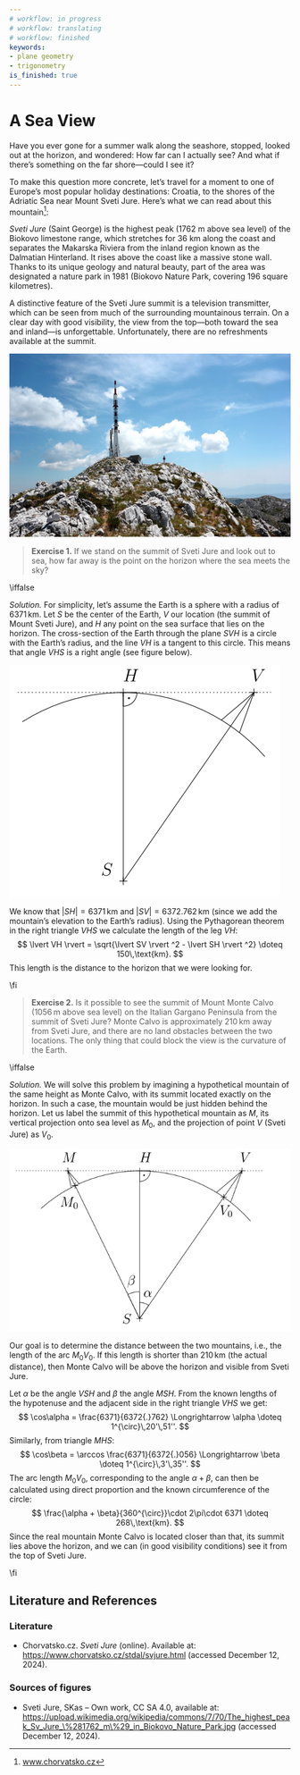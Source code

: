 ```yaml
---
# workflow: in progress
# workflow: translating
# workflow: finished
keywords:
- plane geometry
- trigonometry
is_finished: true
---
```


# A Sea View

Have you ever gone for a summer walk along the seashore, stopped, looked out at the horizon, and wondered: How far can I actually see? And what if there’s something on the far shore—could I see it?

To make this question more concrete, let’s travel for a moment to one of Europe’s most popular holiday destinations: Croatia, to the shores of the Adriatic Sea near Mount Sveti Jure. Here’s what we can read about this mountain[^1]: 

[^1]: www.chorvatsko.cz

*Sveti Jure* (Saint George) is the highest peak (1762 m above sea level) of the Biokovo limestone range, which stretches for 36 km along the coast and separates the Makarska Riviera from the inland region known as the Dalmatian Hinterland. It rises above the coast like a massive stone wall. Thanks to its unique geology and natural beauty, part of the area was designated a nature park in 1981 (Biokovo Nature Park, covering 196 square kilometres).

A distinctive feature of the Sveti Jure summit is a television transmitter, which can be seen from much of the surrounding mountainous terrain. On a clear day with good visibility, the view from the top—both toward the sea and inland—is unforgettable. Unfortunately, there are no refreshments available at the summit.

![Sveti Jure summit.](sveti_jure.jpg)

> **Exercise 1.** If we stand on the summit of Sveti Jure and look out to sea, how far away is the point on the horizon where the sea meets the sky?

\iffalse

*Solution.* For simplicity, let’s assume the Earth is a sphere with a radius of $6371\,\text{km}$. Let $S$ be the center of the Earth, $V$ our location (the summit of Mount Sveti Jure), and $H$ any point on the sea surface that lies on the horizon. The cross-section of the Earth through the plane $SVH$ is a circle with the Earth’s radius, and the line $VH$ is a tangent to this circle. This means that angle $VHS$ is a right angle (see figure below).

![Solution to Exercise 1](math4you_00042_01.svg)

We know that $\lvert SH \rvert = 6371\,\text{km}$ and 
$\lvert SV \rvert  = 6372{.}762\,\text{km}$ (since we add the mountain’s elevation to the Earth’s radius). 
Using the Pythagorean theorem in the right triangle $VHS$ we calculate the length of the leg $VH$:
$$
\lvert VH \rvert = \sqrt{\lvert SV \rvert ^2 - \lvert SH \rvert ^2} \doteq 150\,\text{km}.
$$
This length is the distance to the horizon that we were looking for.

\fi

> **Exercise 2.** Is it possible to see the summit of Mount Monte Calvo (1056 m above sea level) on the Italian Gargano Peninsula from the summit of Sveti Jure? Monte Calvo is approximately 210 km away from Sveti Jure, and there are no land obstacles between the two locations. The only thing that could block the view is the curvature of the Earth.

\iffalse

*Solution.* We will solve this problem by imagining a hypothetical mountain of the same height as Monte Calvo, with its summit located exactly on the horizon. In such a case, the mountain would be just hidden behind the horizon. Let us label the summit of this hypothetical mountain as $M$, its vertical projection onto sea level as $M_0$, and the projection of point $V$ (Sveti Jure) as $V_0$.

![Solution to Exercise 2](math4you_00042_02.svg)

Our goal is to determine the distance between the two mountains, i.e., the length of the arc $M_0V_0$. If this length is shorter than $210\,\text{km}$ 
(the actual distance), then Monte Calvo will be above the horizon and visible from Sveti Jure.

Let $\alpha$ be the angle $VSH$ and $\beta$ the angle $MSH$. From the known lengths of the hypotenuse and the adjacent side in the right triangle $VHS$ we get:
$$
\cos\alpha = \frac{6371}{6372{.}762} \Longrightarrow \alpha \doteq 1^{\circ}\,20'\,51''.
$$
Similarly, from triangle $MHS$:
$$
\cos\beta = \arccos \frac{6371}{6372{.}056} \Longrightarrow \beta \doteq 1^{\circ}\,3'\,35''.
$$
The arc length $M_0V_0$, corresponding to the angle $\alpha + \beta$, can then be calculated using direct proportion and the known circumference of the circle:
$$
\frac{\alpha + \beta}{360^{\circ}}\cdot 2\pi\cdot 6371 \doteq 268\,\text{km}.
$$
Since the real mountain Monte Calvo is located closer than that, its summit lies above the horizon, and we can (in good visibility conditions) see it from the top of Sveti Jure.

\fi

## Literature and References

### Literature

* Chorvatsko.cz. *Sveti Jure* (online). Available at: https://www.chorvatsko.cz/stdal/svjure.html (accessed December 12, 2024).

### Sources of figures

* Sveti Jure, SKas – Own work, CC SA 4.0, available at: https://upload.wikimedia.org/wikipedia/commons/7/70/The_highest_peak_Sv_Jure_\%281762_m\%29_in_Biokovo_Nature_Park.jpg (accessed December 12, 2024).
